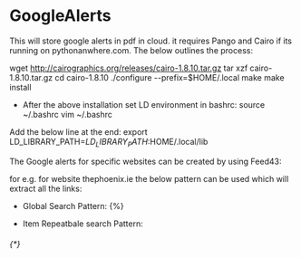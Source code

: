 # GoogleAlerts
This will store google alerts in pdf in cloud. it requires Pango and Cairo if its running on pythonanwhere.com. The below outlines the process:

wget http://cairographics.org/releases/cairo-1.8.10.tar.gz
tar xzf cairo-1.8.10.tar.gz
cd cairo-1.8.10
./configure --prefix=$HOME/.local
make
make install

- After the above installation set LD environment in bashrc:
source ~/.bashrc
vim ~/.bashrc

Add the below line at the end: 
export LD_LIBRARY_PATH=$LD_LIBRARY_PATH:$HOME/.local/lib

The Google alerts for specific websites can be created by using Feed43:

for e.g. for website thephoenix.ie the below pattern can be used which will extract all the links: 

- Global Search Pattern:
{%}

- Item Repeatbale search Pattern:
<h6 class="issuem-featured-thumb-title headline">{*}
<a href="{%}"{*}
</h6>


